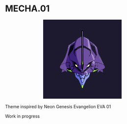# MECHA.01

<p align="center">
    <img width="256" height="256" src="https://github.com/gianmazzoran/mecha-01/raw/master/images/mecha-01-logo.png">
</p>

Theme inspired by Neon Genesis Evangelion EVA 01

Work in progress
